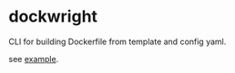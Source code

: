 # dockwright

CLI for building Dockerfile from template and config yaml.

see [example](https://github.com/matsubara0507/docker-elchemy).

